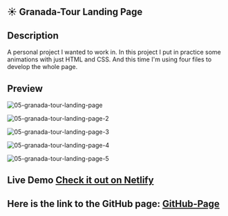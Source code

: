 <!-- PROJECT_METADATA
{
  "title": "Granada-Tour Landing Page",
  "description": "A personal project I wanted to work in. In this project I put in practice some animations with just HTML and CSS. And this time I'm using four files to develop the whole page.",
  "imagePreview": "https://github.com/FerRuizDevp/granada-tour-landing-page/assets/117100019/aebd6003-914c-4175-a9a5-a590c655be30",
  "githubLink": "https://github.com/FerRuizDevp/granada-tour-landing-page",
  "netlifyLink": "https://granada-tour-landing-page.netlify.app/",
  "tags": ["more-project", "landing-page", "HTML", "CSS", "static-design"]
}
-->
## ☀️ Granada-Tour Landing Page

## Description
A personal project I wanted to work in. In this project I put in practice some animations with just HTML and CSS. And this time I'm using four files to develop the whole page. 

## Preview
![05-granada-tour-landing-page](https://github.com/FerRuizDevp/granada-tour-landing-page/assets/117100019/aebd6003-914c-4175-a9a5-a590c655be30)

![05-granada-tour-landing-page-2](https://github.com/FerRuizDevp/granada-tour-landing-page/assets/117100019/d529c943-120d-482f-acc7-8fc4d318fb17)

![05-granada-tour-landing-page-3](https://github.com/FerRuizDevp/granada-tour-landing-page/assets/117100019/b84825b1-de69-4c0d-9607-5f4d7a87bdb4)

![05-granada-tour-landing-page-4](https://github.com/FerRuizDevp/granada-tour-landing-page/assets/117100019/1f23f6eb-4565-4b7b-bc72-3149c18be7f3)

![05-granada-tour-landing-page-5](https://github.com/FerRuizDevp/granada-tour-landing-page/assets/117100019/2524ea2a-a330-43eb-a8ac-ea3163446b4f)

## Live Demo [Check it out on Netlify](https://granada-tour-landing-page.netlify.app/)

## Here is the link to the GitHub page: [GitHub-Page](https://ferruizdevp.github.io/granada-tour-landing-page/)
